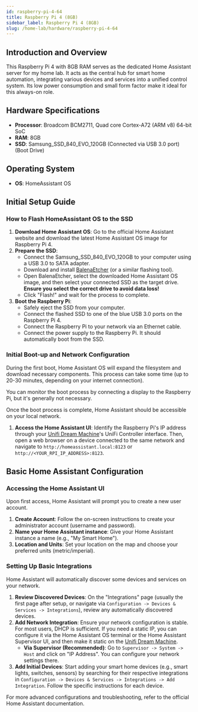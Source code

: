 ```yaml
---
id: raspberry-pi-4-64
title: Raspberry Pi 4 (8GB)
sidebar_label: Raspberry Pi 4 (8GB)
slug: /home-lab/hardware/raspberry-pi-4-64
---
```


## Introduction and Overview
This Raspberry Pi 4 with 8GB RAM serves as the dedicated Home Assistant server for my home lab. It acts as the central hub for smart home automation, integrating various devices and services into a unified control system. Its low power consumption and small form factor make it ideal for this always-on role.

## Hardware Specifications
* **Processor**: Broadcom BCM2711, Quad core Cortex-A72 (ARM v8) 64-bit SoC
* **RAM**: 8GB
* **SSD**: Samsung_SSD_840_EVO_120GB (Connected via USB 3.0 port) (Boot Drive)

## Operating System
* **OS**: HomeAssistant OS

## Initial Setup Guide

### How to Flash HomeAssistant OS to the SSD
1.  **Download Home Assistant OS**: Go to the official Home Assistant website and download the latest Home Assistant OS image for Raspberry Pi 4.
2.  **Prepare the SSD**:
    * Connect the Samsung_SSD_840_EVO_120GB to your computer using a USB 3.0 to SATA adapter.
    * Download and install [BalenaEtcher](https://www.balena.io/etcher/) (or a similar flashing tool).
    * Open BalenaEtcher, select the downloaded Home Assistant OS image, and then select your connected SSD as the target drive. **Ensure you select the correct drive to avoid data loss!**
    * Click "Flash!" and wait for the process to complete.
3.  **Boot the Raspberry Pi**:
    * Safely eject the SSD from your computer.
    * Connect the flashed SSD to one of the blue USB 3.0 ports on the Raspberry Pi 4.
    * Connect the Raspberry Pi to your network via an Ethernet cable.
    * Connect the power supply to the Raspberry Pi. It should automatically boot from the SSD.

### Initial Boot-up and Network Configuration
During the first boot, Home Assistant OS will expand the filesystem and download necessary components. This process can take some time (up to 20-30 minutes, depending on your internet connection).

You can monitor the boot process by connecting a display to the Raspberry Pi, but it's generally not necessary.

Once the boot process is complete, Home Assistant should be accessible on your local network.

1.  **Access the Home Assistant UI**: Identify the Raspberry Pi's IP address through your [Unifi Dream Machine](/docs/home-lab/hardware/unifi-dream-machine)'s UniFi Controller interface. Then, open a web browser on a device connected to the same network and navigate to `http://homeassistant.local:8123` or `http://<YOUR_RPI_IP_ADDRESS>:8123`.

## Basic Home Assistant Configuration

### Accessing the Home Assistant UI
Upon first access, Home Assistant will prompt you to create a new user account.
1.  **Create Account**: Follow the on-screen instructions to create your administrator account (username and password).
2.  **Name your Home Assistant instance**: Give your Home Assistant instance a name (e.g., "My Smart Home").
3.  **Location and Units**: Set your location on the map and choose your preferred units (metric/imperial).

### Setting Up Basic Integrations
Home Assistant will automatically discover some devices and services on your network.
1.  **Review Discovered Devices**: On the "Integrations" page (usually the first page after setup, or navigate via `Configuration -> Devices & Services -> Integrations`), review any automatically discovered devices.
2.  **Add Network Integration**: Ensure your network configuration is stable. For most users, DHCP is sufficient. If you need a static IP, you can configure it via the Home Assistant OS terminal or the Home Assistant Supervisor UI, and then make it static on the [Unifi Dream Machine](/docs/home-lab/hardware/unifi-dream-machine).
    * **Via Supervisor (Recommended)**: Go to `Supervisor -> System -> Host` and click on "IP Address". You can configure your network settings there.
3.  **Add Initial Devices**: Start adding your smart home devices (e.g., smart lights, switches, sensors) by searching for their respective integrations in `Configuration -> Devices & Services -> Integrations -> Add Integration`. Follow the specific instructions for each device.

For more advanced configurations and troubleshooting, refer to the official Home Assistant documentation.